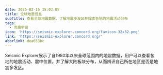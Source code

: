 ```yaml
---
date: 2025-02-16 18:03:08
title: 全球地震信息
subTitle: 查看全球地震数据，了解地震多发区并探索各地的地震活动分布
tags:
  - 奇趣宇宙
icon: 'https://seismic-explorer.concord.org/favicon-32x32.png'
link: 'https://seismic-explorer.concord.org/'
abbrlink: dea653bc
---
```


Seismic Explorer展示了自1980年以来全球范围内的地震数据，用户可以查看各地的地震活动、震中位置，并了解大陆板块分布，从而辨识自己所在地区是否是地震多发区。
